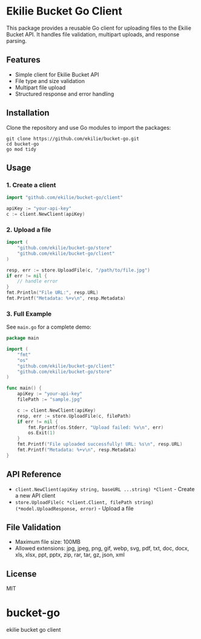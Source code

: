 # Ekilie Bucket Go Client

This package provides a reusable Go client for uploading files to the Ekilie Bucket API. It handles file validation, multipart uploads, and response parsing.

## Features

- Simple client for Ekilie Bucket API
- File type and size validation
- Multipart file upload
- Structured response and error handling

## Installation

Clone the repository and use Go modules to import the packages:

```
git clone https://github.com/ekilie/bucket-go.git
cd bucket-go
go mod tidy
```

## Usage

### 1. Create a client

```go
import "github.com/ekilie/bucket-go/client"

apiKey := "your-api-key"
c := client.NewClient(apiKey)
```

### 2. Upload a file

```go
import (
	"github.com/ekilie/bucket-go/store"
	"github.com/ekilie/bucket-go/client"
)

resp, err := store.UploadFile(c, "/path/to/file.jpg")
if err != nil {
	// handle error
}
fmt.Println("File URL:", resp.URL)
fmt.Printf("Metadata: %+v\n", resp.Metadata)
```

### 3. Full Example

See `main.go` for a complete demo:

```go
package main

import (
	"fmt"
	"os"
	"github.com/ekilie/bucket-go/client"
	"github.com/ekilie/bucket-go/store"
)

func main() {
	apiKey := "your-api-key"
	filePath := "sample.jpg"

	c := client.NewClient(apiKey)
	resp, err := store.UploadFile(c, filePath)
	if err != nil {
		fmt.Fprintf(os.Stderr, "Upload failed: %v\n", err)
		os.Exit(1)
	}
	fmt.Printf("File uploaded successfully! URL: %s\n", resp.URL)
	fmt.Printf("Metadata: %+v\n", resp.Metadata)
}
```

## API Reference

- `client.NewClient(apiKey string, baseURL ...string) *Client` - Create a new API client
- `store.UploadFile(c *client.Client, filePath string) (*model.UploadResponse, error)` - Upload a file

## File Validation

- Maximum file size: 100MB
- Allowed extensions: jpg, jpeg, png, gif, webp, svg, pdf, txt, doc, docx, xls, xlsx, ppt, pptx, zip, rar, tar, gz, json, xml

## License

MIT

# bucket-go

ekilie bucket go client
